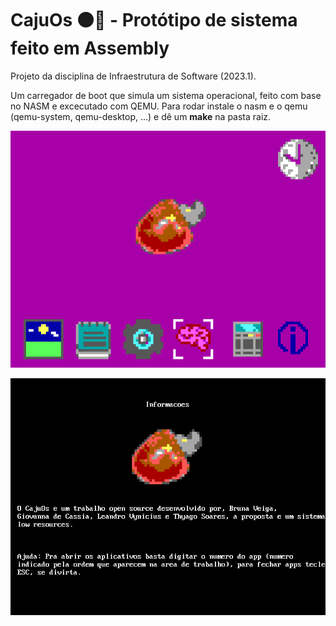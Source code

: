 # CajuOs  :orange_circle::leaves: - Protótipo de sistema feito em Assembly

Projeto da disciplina de Infraestrutura de Software (2023.1).

Um carregador de boot que simula um sistema operacional, feito com base no NASM e excecutado com QEMU.
Para rodar instale o nasm e o qemu (qemu-system, qemu-desktop, ...) e dê um **make** na pasta raiz.


<div align="center">

  ![screenshot](/imgs/screenshot.png)
  
  ![screenshot](/imgs/screenshot2.png)
  
</div>
